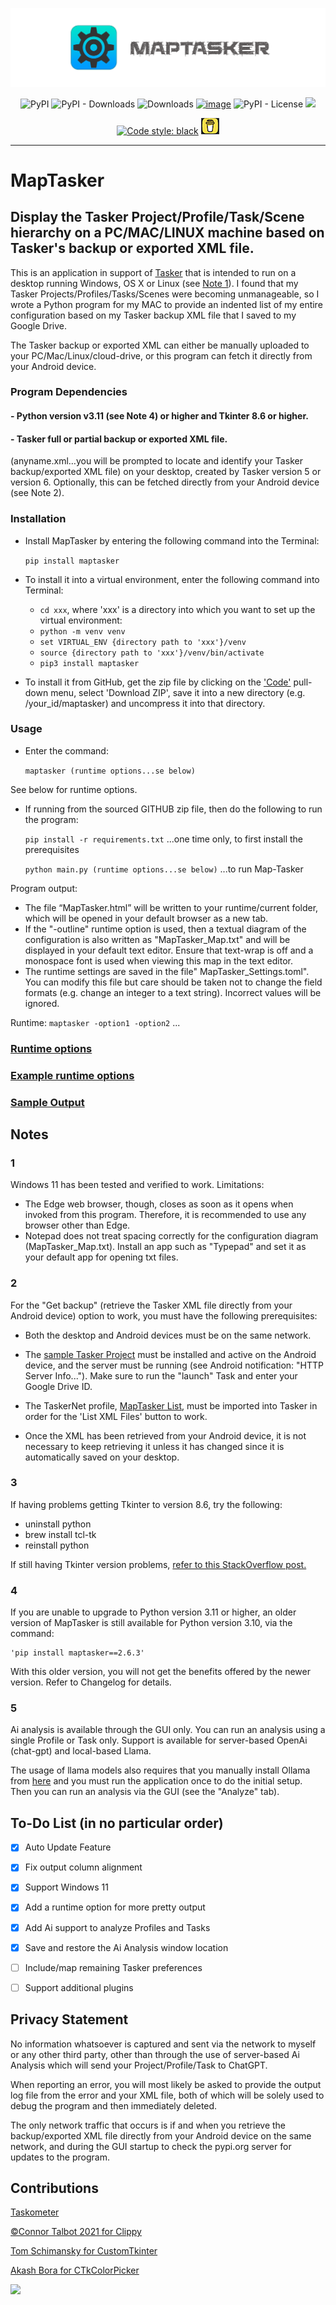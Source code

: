 <p align="center">
  <picture>
    <source media="(prefers-color-scheme: dark)" srcset="./documentation_images/maptasker_logo_dark.png">
    <img src="./documentation_images/maptasker_logo_light.png">
  </picture>
</p>

<div align="center">

![PyPI](https://img.shields.io/pypi/v/maptasker)
![PyPI - Downloads](https://img.shields.io/pypi/dm/maptasker?color=green&label=downloads)
![Downloads](https://static.pepy.tech/personalized-badge/maptasker?period=total&units=international_system&left_color=grey&right_color=green&left_text=downloads)
[![image](https://img.shields.io/pypi/pyversions/maptasker.svg)](https://pypi.python.org/pypi/maptasker)
![PyPI - License](https://img.shields.io/pypi/l/maptasker)
![](https://tokei.rs/b1/github/mctinker/Map-Tasker)
<!-- [![Sourcery](https://img.shields.io/badge/Sourcery-enabled-brightgreen)](https://sourcery.ai) -->
[![Code style: black](https://img.shields.io/badge/code%20style-black-000000.svg)](https://github.com/psf/black)
[!["Buy Me A Coffee"](/documentation_images/coffee.png)](https://www.buymeacoffee.com/mctinker)

</div>

---

# MapTasker

## Display the Tasker Project/Profile/Task/Scene hierarchy on a PC/MAC/LINUX machine based on Tasker's backup or exported XML file.

This is an application in support of [Tasker](https://tasker.joaoapps.com/) that is intended to run on a desktop running Windows, OS X or Linux (see [Note 1](#1)).
I found that my Tasker Projects/Profiles/Tasks/Scenes were becoming unmanageable, so I wrote a Python program for my MAC to provide an indented list of my entire configuration based on my Tasker backup XML file that I saved to my Google Drive.

The Tasker backup or exported XML can either be manually uploaded to your PC/Mac/Linux/cloud-drive, or this program can fetch it directly from your Android device.

### Program Dependencies

#### - Python version v3.11 (see Note 4) or higher and Tkinter 8.6 or higher.

#### - Tasker full or partial backup or exported XML file.

(anyname.xml…you will be prompted to locate and identify your Tasker backup/exported XML file) on your desktop, created by Tasker version 5 or version 6.  Optionally, this can be fetched directly from your Android device (see Note 2).


### Installation

- Install MapTasker by entering the following command into the Terminal:

     `pip install maptasker`

- To install it into a virtual environment, enter the following command into Terminal:

    - `cd xxx`, where 'xxx' is a directory into which you want to set up the virtual environment:
    -  `python -m venv venv`
    - `set VIRTUAL_ENV {directory path to 'xxx'}/venv`
    - `source {directory path to 'xxx'}/venv/bin/activate`
    - `pip3 install maptasker`

- To install it from GitHub, get the zip file by clicking on the ['Code'](https://github.com/mctinker/Map-Tasker) pull-down menu, select 'Download ZIP', save it into a new directory (e.g. /your_id/maptasker) and uncompress it into that directory.


### Usage

- Enter the command:

     `maptasker (runtime options...se below)`

 See below for runtime options.

- If running from the sourced GITHUB zip file, then do the following to run the program:

     `pip install -r requirements.txt`   ...one time only, to first install the prerequisites

     `python main.py (runtime options...se below)`   ...to run Map-Tasker

Program output:
- The file “MapTasker.html” will be written to your runtime/current folder, which will be opened in your default browser as a new tab.
- If the "-outline" runtime option is used, then a textual diagram of the configuration is also written as "MapTasker_Map.txt" and will be displayed in your default text editor.  Ensure that text-wrap is off and a monospace font is used when viewing this map in the text editor.
- The runtime settings are saved in the file" MapTasker_Settings.toml".  You can modify this file but care should be taken not to change the field formats (e.g. change an integer to a text string).  Incorrect values will be ignored.

Runtime: `maptasker -option1 -option2` ...

### [Runtime options](https://github.com/mctinker/Map-Tasker/wiki/Runtime-Options)

### [Example runtime options](https://github.com/mctinker/Map-Tasker/wiki/Sample-Runtime-Options)

### [Sample Output](https://github.com/mctinker/Map-Tasker/wiki#sample-output)


## Notes

### 1

Windows 11 has been tested and verified to work.  Limitations:
- The Edge web browser, though, closes as soon as it opens when invoked from this program.  Therefore, it is recommended to use any browser other than Edge.
- Notepad does not treat spacing correctly for the configuration diagram (MapTasker_Map.txt).  Install an app such as "Typepad" and set it as your default app for opening txt files.

### 2

For the "Get backup" (retrieve the Tasker XML file directly from your Android device) option to work, you must have the following prerequisites:

- Both the desktop and Android devices must be on the same network.

- The [sample Tasker Project](https://shorturl.at/bwCD4) must be installed and active on the Android device, and the server must be running (see Android notification: "HTTP Server Info...").  Make sure to run the "launch" Task and enter your Google Drive ID.

- The TaskerNet profile, [MapTasker List](https://shorturl.at/buvK6), must be imported into Tasker in order for the 'List XML Files' button to work.

- Once the XML has been retrieved from your Android device, it is not necessary to keep retrieving it unless it has changed since it is automatically saved on your desktop.

### 3

If having problems getting Tkinter to version 8.6, try the following:

- uninstall python
- brew install tcl-tk
- reinstall python

If still having Tkinter version problems, [refer to this StackOverflow post.](https://shorturl.at/iAIRX)

### 4

If you are unable to upgrade to Python version 3.11 or higher, an older version of MapTasker is still available for Python version 3.10, via the command:

	'pip install maptasker==2.6.3'

With this older version, you will not get the benefits offered by the newer version.  Refer to Changelog for details.

### 5

Ai analysis is available through the GUI only.  You can run an analysis using a single Profile or Task only.  Support is available for server-based OpenAi (chat-gpt) and local-based Llama.

The usage of llama models also requires that you manually install Ollama from [here](https://ollama.com/download) and you must run the application once to do the initial setup.  Then you can run an analysis via the GUI (see the "Analyze" tab).

## To-Do List (in no particular order)

- [x] Auto Update Feature

- [x] Fix output column alignment

- [x] Support Windows 11

- [x] Add a runtime option for more pretty output

- [x] Add Ai support to analyze Profiles and Tasks

- [x] Save and restore the Ai Analysis window location

- [ ] Include/map remaining Tasker preferences

- [ ] Support additional plugins

## Privacy Statement

No information whatsoever is captured and sent via the network to myself or any other third party, other than through the use of server-based Ai Analysis which will send your Project/Profile/Task to ChatGPT.

When reporting an error, you will most likely be asked to provide the output log file from the error and your XML file, both of which will be solely used to debug the program and then immediately deleted.

The only network traffic that occurs is if and when you retrieve the backup/exported XML file directly from your Android device on the same network, and during the GUI startup to check the pypi.org server for updates to the program.


## Contributions

[Taskometer](https://github.com/Taskomater/Tasker-XML-Info)

[©Connor Talbot 2021 for Clippy](https://github.com/con-dog/clippy)

[Tom Schimansky for CustomTkinter](https://github.com/TomSchimansky/CustomTkinter)

[Akash Bora for CTkColorPicker](https://github.com/Akascape/CTkColorPicker)



<a href="https://www.buymeacoffee.com/mctinker"><img src="https://img.buymeacoffee.com/button-api/?text=Buy me a coffee&emoji=&slug=mctinker&button_colour=FFDD00&font_colour=000000&font_family=Poppins&outline_colour=000000&coffee_colour=ffffff" /></a>